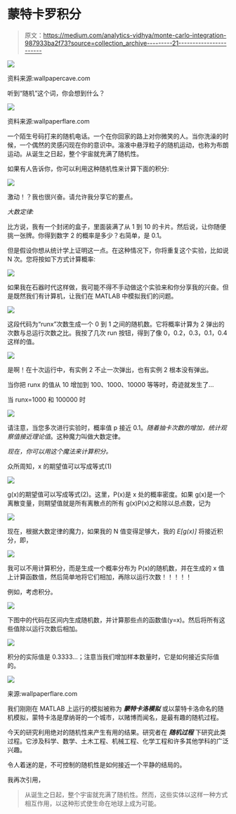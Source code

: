 # 蒙特卡罗积分

> 原文：<https://medium.com/analytics-vidhya/monte-carlo-integration-987933ba2f73?source=collection_archive---------21----------------------->

![](img/de8e6c6f462390f90828b52bd0867b32.png)

资料来源:wallpapercave.com

听到“随机”这个词，你会想到什么？

![](img/01de522c2afdc42b22f25bd4bcba9248.png)

资料来源:wallpaperflare.com

一个陌生号码打来的随机电话。一个在你回家的路上对你微笑的人。当你洗澡的时候，一个偶然的灵感闪现在你的意识中。溶液中悬浮粒子的随机运动，也称为布朗运动。从诞生之日起，整个宇宙就充满了随机性。

如果有人告诉你，你可以利用这种随机性来计算下面的积分:

![](img/cfdfdec24af2190436209656655b71eb.png)

激动！？我也很兴奋。请允许我分享它的要点。

*大数定律:*

比方说，我有一个封闭的盒子，里面装满了从 1 到 10 的卡片。然后说，让你随便挑一张牌。你得到数字 2 的概率是多少？右简单，是 0.1。

但是假设你想从统计学上证明这一点。在这种情况下，你将重复这个实验，比如说 N 次。您将按如下方式计算概率:

![](img/ad75457bf4aa2cfc9bc7e3622992e1d4.png)

如果我在石器时代这样做，我可能不得不手动做这个实验来和你分享我的兴奋。但是既然我们有计算机，让我们在 MATLAB 中模拟我们的问题。

![](img/736e16588331b8ce40476f16eff54ff3.png)

这段代码为“runx”次数生成一个 0 到 1 之间的随机数。它将概率计算为 2 弹出的次数与总运行次数之比。我按了几次 run 按钮，得到了像 0，0.2，0.3，0.1，0.4 这样的值。

![](img/12adc4b55c26a576e02057672c1e0ec8.png)

是啊！在十次运行中，有实例 2 不止一次弹出，也有实例 2 根本没有弹出。

当你把 runx 的值从 10 增加到 100、1000、10000 等等时，奇迹就发生了…

当 runx=1000 和 100000 时

![](img/b0cb3b30265db721ad1564eb6c5115f5.png)

请注意，当您多次进行实验时，概率值 p 接近 0.1。*随着抽卡次数的增加，统计观察值接近理论值*。这种魔力叫做大数定律。

*现在，你可以用这个魔法来计算积分。*

众所周知，x 的期望值可以写成等式(1)

![](img/e69fea5b33140d250f5418ff947a81b7.png)

g(x)的期望值可以写成等式(2)。这里，P(x)是 x 处的概率密度。如果 g(x)是一个离散变量，则期望值就是所有离散点的所有 g(x)P(x)之和除以总点数，记为

![](img/2dc02aecca51ef338f647c07066fb948.png)

现在，根据大数定律的魔力，如果我的 N 值变得足够大，我的 *E[g(x)]* 将接近积分，即，

![](img/beb979ce982a2ebe73c96af889ff4d9a.png)

我可以不用计算积分，而是生成一个概率分布为 P(x)的随机数，并在生成的 x 值上计算函数值，然后简单地将它们相加，再除以运行次数！！！！！

例如，考虑积分。

![](img/37d6d6061adc4808b22d34d29d57cd47.png)

下图中的代码在区间内生成随机数，并计算那些点的函数值(y=x)。然后将所有这些值除以运行次数后相加。

![](img/64f728a11339c85e9a9a642fc0659def.png)

积分的实际值是 0.3333…；注意当我们增加样本数量时，它是如何接近实际值的。

![](img/80f3ff0b27e5b9ca7eb213cfc946ccd7.png)

来源:wallpaperflare.com

我们刚刚在 MATLAB 上运行的模拟被称为 ***蒙特卡洛模拟*** 或以蒙特卡洛命名的随机模拟，蒙特卡洛是摩纳哥的一个城市，以赌博而闻名，是最有趣的随机过程。

今天的研究利用绝对的随机性来产生有用的结果。研究者在 ***随机过程*** 下研究此类过程。它涉及科学、数学、土木工程、机械工程、化学工程和许多其他学科的广泛兴趣。

令人着迷的是，不可控制的随机性是如何接近一个平静的结局的。

我再次引用，

> 从诞生之日起，整个宇宙就充满了随机性。然而，这些实体以这样一种方式相互作用，以这种形式使生命在地球上成为可能。